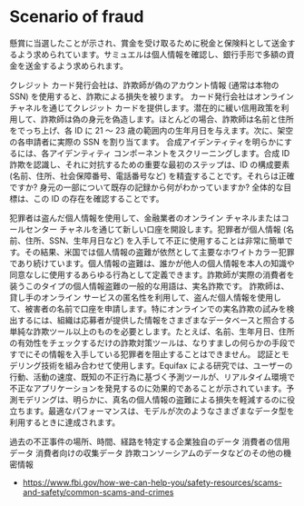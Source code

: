 # Scenario of fraud

懸賞に当選したことが示され、賞金を受け取るために税金と保険料として送金するよう求められています。サミュエルは個人情報を確認し、銀行手形で多額の資金を送金するよう求められます。


クレジット カード発行会社は、詐欺師が偽のアカウント情報 (通常は本物の SSN) を使用すると、詐欺による損失を被ります。
カード発行会社はオンライン チャネルを通じてクレジット カードを提供します。潜在的に緩い信用政策を利用して、詐欺師は偽の身元を偽造します。ほとんどの場合、詐欺師は名前と住所をでっち上げ、各 ID に 21 ～ 23 歳の範囲内の生年月日を与えます。次に、架空の各申請者に実際の SSN を割り当てます。
合成アイデンティティを明らかにするには、各アイデンティティ コンポーネントをスクリーニングします。合成 ID 詐欺を認識し、それに対抗するための重要な最初のステップは、ID の構成要素 (名前、住所、社会保障番号、電話番号など) を精査することです。それらは正確ですか? 身元の一部について既存の記録から何がわかっていますか? 全体的な目標は、この ID の存在を確認することです。  

犯罪者は盗んだ個人情報を使用して、金融業者のオンライン チャネルまたはコールセンター チャネルを通じて新しい口座を開設します。犯罪者が個人情報 (名前、住所、SSN、生年月日など) を入手して不正に使用することは非常に簡単です。その結果、米国では個人情報の盗難が依然として主要なホワイトカラー犯罪であり続けています。個人情報の盗難は、誰かが他人の個人情報を本人の知識や同意なしに使用するあらゆる行為として定義できます。詐欺師が実際の消費者を装うこのタイプの個人情報盗難の一般的な用語は、実名詐欺です。
詐欺師は、貸し手のオンライン サービスの匿名性を利用して、盗んだ個人情報を使用して、被害者の名前で口座を申請します。特にオンラインでの実名詐欺の試みを検出するには、組織は応募者が提供した情報をさまざまなデータベースと照合する単純な詐欺ツール以上のものを必要とします。たとえば、名前、生年月日、住所の有効性をチェックするだけの詐欺対策ツールは、なりすましの何らかの手段ですでにその情報を入手している犯罪者を阻止することはできません。
認証とモデリング技術を組み合わせて使用します。Equifax による研究では、ユーザーの行動、活動の速度、既知の不正行為に基づく予測ツールが、リアルタイム環境で不正なアプリケーションを発見するのに効果的であることが示されています。予測モデリングは、明らかに、真名の個人情報の盗難による損失を軽減するのに役立ちます。最適なパフォーマンスは、モデルが次のようなさまざまなデータ型を利用するときに達成されます。

過去の不正事件の場所、時間、経路を特定する企業独自のデータ
消費者の信用データ
消費者向けの収集データ
詐欺コンソーシアムのデータなどのその他の機密情報

- https://www.fbi.gov/how-we-can-help-you/safety-resources/scams-and-safety/common-scams-and-crimes

